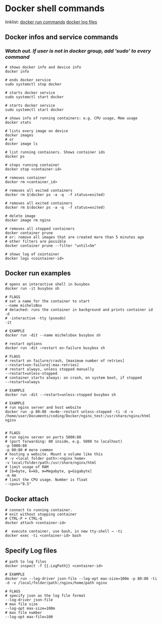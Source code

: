 # Docker shell commands
linklist:
[docker run commands](#docker_run)
[docker log files](#specify-log-files)
## Docker infos and service commands
### *Watch out. If user is not in docker group, add 'sudo' to every command*

```console
# shows docker info and device info
docker info
``` 

```console
# ends docker service
sudo systemctl stop docker
``` 

```console
# starts docker service
sudo systemctl start docker
``` 

```console
# starts docker service
sudo systemctl start docker
``` 

```console
# shows info of running containers: e.g. CPU usage, Mem usage
docker stats
``` 

```console
# lists every image on device 
docker images
# or
docker image ls
``` 

```console
# list running containers. Shows container ids
docker ps
``` 

```console
# stops running container
docker stop <container-id>
``` 

```console
# removes container
docker rm <container_id>
``` 

```console
# removes all exited containers
docker rm $(docker ps -a -q  -f status=exited)
``` 

```console
# removes all exited containers
docker rm $(docker ps -a -q  -f status=exited)
``` 

```console
# delete image 
docker image rm nginx
``` 

```console
# removes all stopped containers
docker container prune
# or: remove all images that are created more than 5 minutes ago
# other filters are possible
docker container prune --filter "until=5m"
``` 

```console
# shows log of cointainer
docker logs <cointainer-id> 
``` 

## <a name="docker_run"></a>Docker run examples
```console
# opens an interactive shell in busybox
docker run -it busybox sh

# FLAGS
# set a name for the container to start
--name michelsBox
# detached: runs the container in background and prints container id
-d
# -interactive -tty (pseudo)
-it 

# EXAMPLE
docker run -dit --name michelsbox busybox sh
``` 

```console
# restart options
docker run -dit –restart on-failure busybox sh

# FLAGS
# restart on failure/crash, [maximum number of retries]
--restart=on-failure[:max-retries]
# restart always, unless stopped manually
--restart=unless-stopped
# container starts always: on crash, on system boot, if stopped
--restart=always 

# EXAMPLE
docker run -dit --restart=unless-stopped busybox sh
``` 

```console
# EXAMPLE
# run nginx server and host website
docker run -p 80:80 -m=4m--restart unless-stopped -ti -d -v /home/user/Documents/coding/Docker/nginx_test:/usr/share/nginx/html nginx


# FLAGS
# run nginx server on ports 5000:80 
# (port forwarding: 80 inside, e.g. 5000 to localhost)
-p 5000:80 
-p 80:80 # more common
# hosting a website. Mount a volume like this 
# -v <local folder path>:<nginx home>
-v local/folder/path:/usr/share/nginx/html
# limit usage of RAM
# [b=byte, k=kb, m=Megabyte, g=Gigabyte]
-m 4m
# limit the CPU usage. Number is float
--cpus="0.5"
``` 

## Docker attach

```console
# connect to running container. 
# exit without stopping container
# CTRL-P + CTRL-Q
docker attach <container-id>
```

```console
#  execute container, use bash, in new tty-shell → -ti
docker exec -ti <container-id> bash
```

## Specify Log files 

```console
# path to log files
docker inspect -f {{.LogPath}} <container-id>
``` 

```console
# EXAMPLE
docker run --log-driver json-file --log-opt max-size=100m -p 80:80 -ti -d -v /local/folder/path:/nginx/home/path nginx

# FLAGS 
# specify json as the log file format
--log-driver json-file 
# max file size
--log-opt max-size=100m
# max file number
--log-opt max-file=100
``` 









